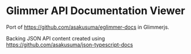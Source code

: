 # Glimmer API Documentation Viewer

Port of https://github.com/asakusuma/eglimmer-docs in Glimmerjs.

Backing JSON API content created using https://github.com/asakusuma/json-typescript-docs